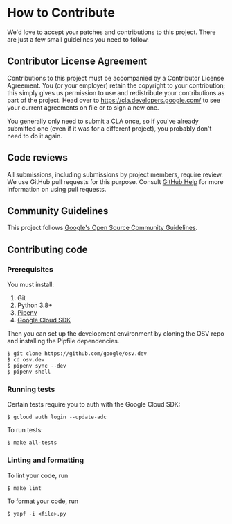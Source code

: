 # How to Contribute

We'd love to accept your patches and contributions to this project. There are
just a few small guidelines you need to follow.

## Contributor License Agreement

Contributions to this project must be accompanied by a Contributor License
Agreement. You (or your employer) retain the copyright to your contribution;
this simply gives us permission to use and redistribute your contributions as
part of the project. Head over to <https://cla.developers.google.com/> to see
your current agreements on file or to sign a new one.

You generally only need to submit a CLA once, so if you've already submitted one
(even if it was for a different project), you probably don't need to do it
again.

## Code reviews

All submissions, including submissions by project members, require review. We
use GitHub pull requests for this purpose. Consult
[GitHub Help](https://help.github.com/articles/about-pull-requests/) for more
information on using pull requests.

## Community Guidelines

This project follows
[Google's Open Source Community Guidelines](https://opensource.google.com/conduct/).

## Contributing code

### Prerequisites
You must install:
1. Git
1. Python 3.8+
1. [Pipenv](https://pipenv.pypa.io/en/latest/)
1. [Google Cloud SDK](https://cloud.google.com/sdk)

Then you can set up the development environment by cloning the OSV repo and
installing the Pipfile dependencies.

```shell
$ git clone https://github.com/google/osv.dev
$ cd osv.dev
$ pipenv sync --dev
$ pipenv shell
```

### Running tests
Certain tests require you to auth with the Google Cloud SDK:

```shell
$ gcloud auth login --update-adc
```

To run tests:
```shell
$ make all-tests
```

### Linting and formatting
To lint your code, run

```shell
$ make lint
```

To format your code, run
```shell
$ yapf -i <file>.py
```
